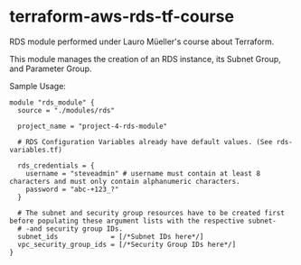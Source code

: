# terraform-aws-rds-tf-course
RDS module performed under Lauro Müeller's course about Terraform.

This module manages the creation of an RDS instance, its Subnet Group, and Parameter Group.

Sample Usage:
```
module "rds_module" {
  source = "./modules/rds"

  project_name = "project-4-rds-module"

  # RDS Configuration Variables already have default values. (See rds-variables.tf)

  rds_credentials = {
    username = "steveadmin" # username must contain at least 8 characters and must only contain alphanumeric characters.
    password = "abc-+123_?"
  }

  # The subnet and security group resources have to be created first before populating these argument lists with the respective subnet- 
  # -and security group IDs.
  subnet_ids             = [/*Subnet IDs here*/]
  vpc_security_group_ids = [/*Security Group IDs here*/]
}
```